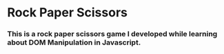 # Rock Paper Scissors

### This is a rock paper scissors game I developed while learning about DOM Manipulation in Javascript.
